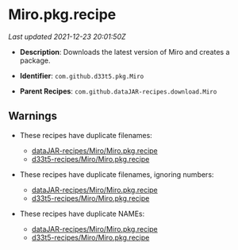 # Miro.pkg.recipe

_Last updated 2021-12-23 20:01:50Z_

- **Description**: Downloads the latest version of Miro and creates a package.

- **Identifier**: `com.github.d33t5.pkg.Miro`

- **Parent Recipes**: `com.github.dataJAR-recipes.download.Miro`


## Warnings

- These recipes have duplicate filenames:
    - [dataJAR-recipes/Miro/Miro.pkg.recipe](/autopkg-dupe-tracker/dataJAR-recipes/Miro/Miro.pkg.recipe)
    - [d33t5-recipes/Miro/Miro.pkg.recipe](/autopkg-dupe-tracker/d33t5-recipes/Miro/Miro.pkg.recipe)

- These recipes have duplicate filenames, ignoring numbers:
    - [dataJAR-recipes/Miro/Miro.pkg.recipe](/autopkg-dupe-tracker/dataJAR-recipes/Miro/Miro.pkg.recipe)
    - [d33t5-recipes/Miro/Miro.pkg.recipe](/autopkg-dupe-tracker/d33t5-recipes/Miro/Miro.pkg.recipe)

- These recipes have duplicate NAMEs:
    - [dataJAR-recipes/Miro/Miro.pkg.recipe](/autopkg-dupe-tracker/dataJAR-recipes/Miro/Miro.pkg.recipe)
    - [d33t5-recipes/Miro/Miro.pkg.recipe](/autopkg-dupe-tracker/d33t5-recipes/Miro/Miro.pkg.recipe)